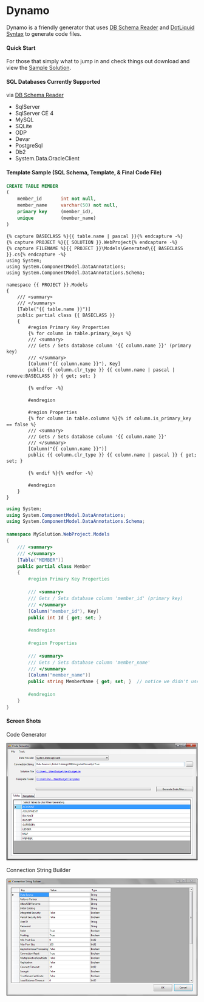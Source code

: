 # Dynamo

Dynamo is a friendly generator that uses [DB Schema Reader](http://dbschemareader.codeplex.com/)
and [DotLiquid Syntax](https://github.com/formosatek/dotliquid) to generate code files.

#### Quick Start

For those that simply what to jump in and check things out download and view the [Sample
Solution](https://github.com/ellerbus/Dynamo/tree/master/Sample).


#### SQL Databases Currently Supported
via [DB Schema Reader](http://dbschemareader.codeplex.com/)
- SqlServer
- SqlServer CE 4
- MySQL
- SQLite
- ODP
- Devar
- PostgreSql
- Db2
- System.Data.OracleClient


#### Template Sample (SQL Schema, Template, & Final Code File)

``` sql
CREATE TABLE MEMBER
(
	member_id		int not null,
	member_name		varchar(50) not null,
	primary key		(member_id),
	unique			(member_name)
)
```

```
{% capture BASECLASS %}{{ table.name | pascal }}{% endcapture -%}
{% capture PROJECT %}{{ SOLUTION }}.WebProject{% endcapture -%}
{% capture FILENAME %}{{ PROJECT }}\Models\Generated\{{ BASECLASS }}.cs{% endcapture -%}
using System;
using System.ComponentModel.DataAnnotations;
using System.ComponentModel.DataAnnotations.Schema;

namespace {{ PROJECT }}.Models
{
	///	<summary>
	///	</summary>
	[Table("{{ table.name }}")]
	public partial class {{ BASECLASS }}
	{
		#region Primary Key Properties
		{% for column in table.primary_keys %}
		///	<summary>
		///	Gets / Sets database column '{{ column.name }}' (primary key)
		///	</summary>
		[Column("{{ column.name }}"), Key]
		public {{ column.clr_type }} {{ column.name | pascal | remove:BASECLASS }} { get; set; }
		
		{% endfor -%}
		
		#endregion
		
		#region Properties
		{% for column in table.columns %}{% if column.is_primary_key == false %}
		///	<summary>
		///	Gets / Sets database column '{{ column.name }}'
		///	</summary>
		[Column("{{ column.name }}")]
		public {{ column.clr_type }} {{ column.name | pascal }} { get; set; }

		{% endif %}{% endfor -%}

		#endregion
	}
}
```


``` csharp
using System;
using System.ComponentModel.DataAnnotations;
using System.ComponentModel.DataAnnotations.Schema;

namespace MySolution.WebProject.Models
{
	///	<summary>
	///	</summary>
	[Table("MEMBER")]
	public partial class Member
	{
		#region Primary Key Properties
		
		///	<summary>
		///	Gets / Sets database column 'member_id' (primary key)
		///	</summary>
		[Column("member_id"), Key]
		public int Id { get; set; }
		
		#endregion
		
		#region Properties
		
		///	<summary>
		///	Gets / Sets database column 'member_name'
		///	</summary>
		[Column("member_name")]
		public string MemberName { get; set; }  // notice we didn't use remove:BASECLASS here

		#endregion
	}
}
```

#### Screen Shots

Code Generator

![Code Generator](/docs/CodeGenerator.png)

Connection String Builder

![Connection String Builder](/docs/ConnectionStringBuilder.png)


